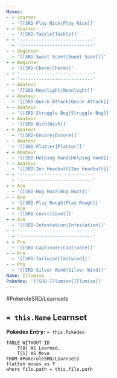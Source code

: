 ```yaml
---
Moves:
- - Starter
  - '[[SRD-Play Nice|Play Nice]]'
- - Starter
  - '[[SRD-Tackle|Tackle]]'
- - '---------------------------'
  - '---------------------------'
- - Beginner
  - '[[SRD-Sweet Scent|Sweet Scent]]'
- - Beginner
  - '[[SRD-Charm|Charm]]'
- - '---------------------------'
  - '---------------------------'
- - Amateur
  - '[[SRD-Moonlight|Moonlight]]'
- - Amateur
  - '[[SRD-Quick Attack|Quick Attack]]'
- - Amateur
  - '[[SRD-Struggle Bug|Struggle Bug]]'
- - Amateur
  - '[[SRD-Wish|Wish]]'
- - Amateur
  - '[[SRD-Encore|Encore]]'
- - Amateur
  - '[[SRD-Flatter|Flatter]]'
- - Amateur
  - '[[SRD-Helping Hand|Helping Hand]]'
- - Amateur
  - '[[SRD-Zen Headbutt|Zen Headbutt]]'
- - '---------------------------'
  - '---------------------------'
- - Ace
  - '[[SRD-Bug Buzz|Bug Buzz]]'
- - Ace
  - '[[SRD-Play Rough|Play Rough]]'
- - Ace
  - '[[SRD-Covet|Covet]]'
- - Ace
  - '[[SRD-Infestation|Infestation]]'
- - '---------------------------'
  - '---------------------------'
- - Pro
  - '[[SRD-Captivate|Captivate]]'
- - Pro
  - '[[SRD-Tailwind|Tailwind]]'
- - Pro
  - '[[SRD-Silver Wind|Silver Wind]]'
Name: Illumise
Pokedex: '[[SRD-Illumise|Illumise]]'
---
```


#PokeroleSRD/Learnsets

## `= this.Name` Learnset

**Pokedex Entry:** `= this.Pokedex`

```dataview
TABLE WITHOUT ID
    T[0] AS Learned,
    T[1] AS Move
FROM #PokeroleSRD/Learnsets
flatten moves as T
where file.path = this.file.path
```

